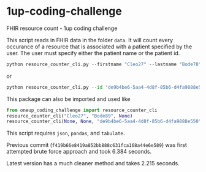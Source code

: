 # 1up-coding-challenge
FHIR resource count - 1up coding challenge

This script reads in FHIR data in the folder `data`.  It will count every occurance
of a resource that is associated with a patient specified by the user. The user must specify
either the patient name or the patient id.  

```python
python resource_counter_cli.py --firstname "Cleo27" --lastname "Bode78"
```
or 
```python
python resource_counter_cli.py --id "de9b4be6-5aa4-4d8f-85b6-d4fa9888e550"
```

This package can also be imported and used like

```python
from oneup_coding_challenge import resource_counter_cli
resource_counter_cli("Cleo27", "Bode89", None)
resource_counter_cli(None, None, "de9b4be6-5aa4-4d8f-85b6-d4fa9888e550")
```

This script requires `json`, `pandas`, and `tabulate`. 

Previous commit (`f419b66e8419a852bb888c631fca168a44e6e589`) was first attempted brute force
approach and took 6.384 seconds. 

Latest version has a much cleaner method and takes 2.215 seconds.  